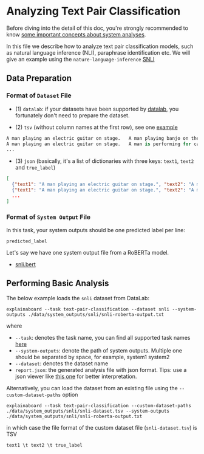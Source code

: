 # Analyzing Text Pair Classification

Before diving into the detail of this doc, you're strongly recommended to know [some
important concepts about system analyses](concepts_about_system_analysis.md).

In this file we describe how to analyze text pair classification models,
such as natural language inference (NLI), paraphrase identification etc.
We will give an example using the `nature-language-inference`
[SNLI](https://nlp.stanford.edu/projects/snli/)

## Data Preparation

### Format of `Dataset` File

* (1) `datalab`: if your datasets have been supported by [datalab](https://github.com/ExpressAI/DataLab/tree/main/datasets),
    you fortunately don't need to prepare the dataset.

* (2) `tsv` (without column names at the first row), see one [example](https://github.com/neulab/ExplainaBoard/blob/main/data/system_outputs/snli/snli-dataset.tsv)

```python
A man playing an electric guitar on stage.   A man playing banjo on the floor.  contradiction
A man playing an electric guitar on stage.   A man is performing for cash.  neutral
...
```

* (3) `json` (basically, it's a list of dictionaries with three keys: `text1`, `text2`
  and `true_label`)

```json
[
  {"text1": "A man playing an electric guitar on stage.", "text2": "A man playing banjo on the floor.", "true_label": "contradiction"},
  {"text1": "A man playing an electric guitar on stage.", "text2": "A man is performing for cash.", "true_label": "neutral"},
  ...
]
```

### Format of `System Output` File

In this task, your system outputs should be one predicted label per line:

```text
predicted_label
```

Let's say we have one system output file from a RoBERTa model.

* [snli.bert](https://github.com/neulab/ExplainaBoard/blob/main/data/system_outputs/snli/snli-roberta-output.txt)

## Performing Basic Analysis

The below example loads the `snli` dataset from DataLab:

```shell
explainaboard --task text-pair-classification --dataset snli --system-outputs ./data/system_outputs/snli/snli-roberta-output.txt
```

where

* `--task`: denotes the task name, you can find all supported task names [here](https://github.com/neulab/ExplainaBoard/blob/main/docs/cli_interface.md)
* `--system-outputs`: denote the path of system outputs. Multiple one should be
  separated by space, for example, system1 system2
* `--dataset`: denotes the dataset name
* `report.json`: the generated analysis file with json format. Tips: use a json viewer
  like [this one](http://jsonviewer.stack.hu/) for better interpretation.

Alternatively, you can load the dataset from an existing file using the
`--custom-dataset-paths` option

```shell
explainaboard --task text-pair-classification --custom-dataset-paths ./data/system_outputs/snli/snli-dataset.tsv --system-outputs ./data/system_outputs/snli/snli-roberta-output.txt
```

in which case the file format of the custom dataset file (`snli-dataset.tsv`) is TSV

```text
text1 \t text2 \t true_label
```
